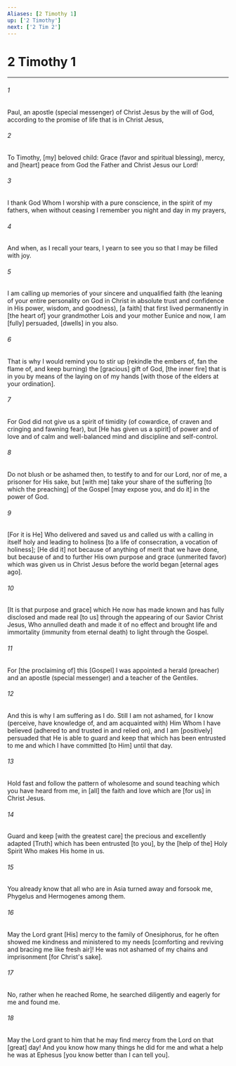 ```yaml
---
Aliases: [2 Timothy 1]
up: ['2 Timothy']
next: ['2 Tim 2']
---
```

# 2 Timothy 1

***


###### 1 


Paul, an apostle (special messenger) of Christ Jesus by the will of God, according to the promise of life that is in Christ Jesus, 


###### 2 


To Timothy, [my] beloved child: Grace (favor and spiritual blessing), mercy, and [heart] peace from God the Father and Christ Jesus our Lord! 


###### 3 


I thank God Whom I worship with a pure conscience, in the spirit of my fathers, when without ceasing I remember you night and day in my prayers, 


###### 4 


And when, as I recall your tears, I yearn to see you so that I may be filled with joy. 


###### 5 


I am calling up memories of your sincere and unqualified faith (the leaning of your entire personality on God in Christ in absolute trust and confidence in His power, wisdom, and goodness), [a faith] that first lived permanently in [the heart of] your grandmother Lois and your mother Eunice and now, I am [fully] persuaded, [dwells] in you also. 


###### 6 


That is why I would remind you to stir up (rekindle the embers of, fan the flame of, and keep burning) the [gracious] gift of God, [the inner fire] that is in you by means of the laying on of my hands [with those of the elders at your ordination]. 


###### 7 


For God did not give us a spirit of timidity (of cowardice, of craven and cringing and fawning fear), but [He has given us a spirit] of power and of love and of calm and well-balanced mind and discipline and self-control. 


###### 8 


Do not blush or be ashamed then, to testify to and for our Lord, nor of me, a prisoner for His sake, but [with me] take your share of the suffering [to which the preaching] of the Gospel [may expose you, and do it] in the power of God. 


###### 9 


[For it is He] Who delivered and saved us and called us with a calling in itself holy and leading to holiness [to a life of consecration, a vocation of holiness]; [He did it] not because of anything of merit that we have done, but because of and to further His own purpose and grace (unmerited favor) which was given us in Christ Jesus before the world began [eternal ages ago]. 


###### 10 


[It is that purpose and grace] which He now has made known and has fully disclosed and made real [to us] through the appearing of our Savior Christ Jesus, Who annulled death and made it of no effect and brought life and immortality (immunity from eternal death) to light through the Gospel. 


###### 11 


For [the proclaiming of] this [Gospel] I was appointed a herald (preacher) and an apostle (special messenger) and a teacher of the Gentiles. 


###### 12 


And this is why I am suffering as I do. Still I am not ashamed, for I know (perceive, have knowledge of, and am acquainted with) Him Whom I have believed (adhered to and trusted in and relied on), and I am [positively] persuaded that He is able to guard and keep that which has been entrusted to me and which I have committed [to Him] until that day. 


###### 13 


Hold fast and follow the pattern of wholesome and sound teaching which you have heard from me, in [all] the faith and love which are [for us] in Christ Jesus. 


###### 14 


Guard and keep [with the greatest care] the precious and excellently adapted [Truth] which has been entrusted [to you], by the [help of the] Holy Spirit Who makes His home in us. 


###### 15 


You already know that all who are in Asia turned away and forsook me, Phygelus and Hermogenes among them. 


###### 16 


May the Lord grant [His] mercy to the family of Onesiphorus, for he often showed me kindness and ministered to my needs [comforting and reviving and bracing me like fresh air]! He was not ashamed of my chains and imprisonment [for Christ's sake]. 


###### 17 


No, rather when he reached Rome, he searched diligently and eagerly for me and found me. 


###### 18 


May the Lord grant to him that he may find mercy from the Lord on that [great] day! And you know how many things he did for me and what a help he was at Ephesus [you know better than I can tell you].
